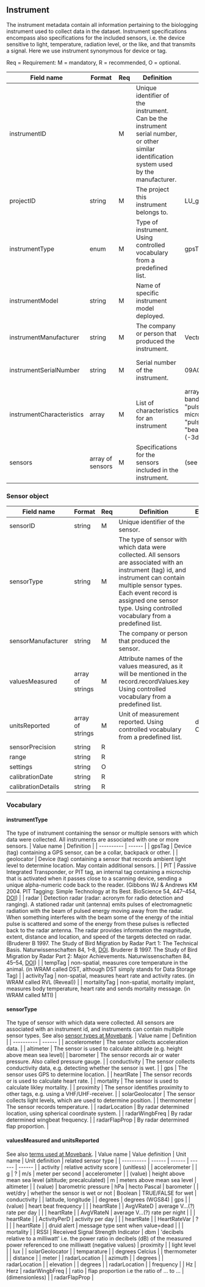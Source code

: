## Instrument

The instrument metadata contain all information pertaining to the biologging instrument used to collect data in the dataset. Instrument specifications encompass also specifications for the included sensors, i.e. the device sensitive to light, temperature, radiation level, or the like, and that transmits a signal. Here we use instrument synonymous for device or tag.

Req = Requirement: M = mandatory, R = recommended, O = optional.

| Field name | Format | Req | Definition | Example | Reference |
| ---------- | ------ | --- | ---------- | ------- | --------- |
| instrumentID |  | M | Unique identifier of the instrument. Can be the instrument serial number, or other similar identification system used by the manufacturer. |  | [Ocean tracking network, Biologging standardization](https://github.com/ocean-tracking-network/biologging_standardization/blob/master/templates/fields/instrumentID.md) |
| projectID | string | M | The project this instrument belongs to. | LU_geolocator_great_snipes_AL |
| instrumentType | enum | M | Type of instrument. Using controlled vocabulary from a predefined list. | gpsTag | [Ocean tracking network, Biologging standardization](https://github.com/ocean-tracking-network/biologging_standardization/blob/master/templates/fields/instrumentType.md) |
| instrumentModel | string | M | Name of specific instrument model deployed. |  | [Ocean tracking network, Biologging standardization](https://github.com/ocean-tracking-network/biologging_standardization/blob/master/templates/fields/instrumentModel.md) |
| instrumentManufacturer | string | M |  The company or person that produced the instrument. | Vectronic Aerospace | [Ocean tracking network, Biologging standardization](https://github.com/ocean-tracking-network/biologging_standardization/blob/master/templates/fields/instrumentManufacturer.md) |
| instrumentSerialNumber | string | M | Serial number of the instrument. | 09A0178 | [Ocean tracking network, Biologging standardization](https://github.com/ocean-tracking-network/biologging_standardization/blob/master/templates/fields/instrumentSerialNumber.md) |
| instrumentCharacteristics | array | M | List of characteristics for an instrument | array("wavelength" => "X-band", "power" => "200 kW", "pulseDuration" => "0.25 microseconds", "pulseRepetition" => "504 Hz", "beamWidth" => "1.5 deg (-3db)") |
| sensors | array of sensors | M | Specifications for the sensors included in the instrument. | (see [Sensor object](#sensor-object)) |


### Sensor object


| Field name | Format | Req | Definition | Example | Reference |
| ---------- | ------ | --- | ---------- | ------- | --------- |
| sensorID | string | M | Unique identifier of the sensor. |  |
| sensorType | string | M | The type of sensor with which data were collected. All sensors are associated with an instrument (tag) id, and instrument can contain multiple sensor types. Each event record is assigned one sensor type. Using controlled vocabulary from a predefined list. |  |
| sensorManufacturer | string | M | The company or person that produced the sensor. |  |
| valuesMeasured | array of strings | M | Attribute names of the values measured, as it will be mentioned in the record.recordValues.key Using controlled vocabulary from a predefined list. |  |
| unitsReported | array of strings | M | Unit of measurement reported. Using controlled vocabulary from a predefined list. | degrees C | [Ocean tracking network, Biologging standardization](https://github.com/ocean-tracking-network/biologging_standardization/blob/master/templates/fields/unitsReported.md]) |
| sensorPrecision | string | R |  |  |
| range | string | R |  |  |
| settings | string | O |  |  |
| calibrationDate | string | R |  |  |
| calibrationDetails | string | R |  |  |


### Vocabulary

#### instrumentType

The type of instrument containing the sensor or multiple sensors with which data were collected. All instruments are associated with one or more sensors. 
| Value name | Definition |
| ---------- | ------ |
| gpsTag | Device (tag) containing a GPS sensor, can be a collar, backpack or other. |
| geolocator |  Device (tag) containing a sensor that records ambient light level to determine location. May contain additional sensors. |
| PIT | Passive Integrated Transponder, or PIT tag, an internal tag containing a microchip that is activated when it passes close to a scanning device, sending a unique alpha-numeric code back to the reader. (Gibbons WJ & Andrews KM 2004. PIT Tagging: Simple Technology at Its Best. BioScience 54, 447–454, [DOI](https://doi.org/10.1641/0006-3568(2004)054[0447:PTSTAI]2.0.CO;2)) |
| radar | Detection radar (radar: acronym for radio detection and ranging). A stationed radar unit (antenna) emits pulses of electromagnetic radiation with the beam of pulsed energy moving away from the radar. When something interferes with the beam some of the energy of the initial pulse is scattered and some of the energy from these pulses is reflected back to the radar antenna. The radar provides information the magnitude, extent, distance and location, and speed of the targets detected on radar. (Bruderer B 1997. The Study of Bird Migration by Radar Part 1: The Technical Basis. Naturwissenschaften 84, 1–8, [DOI](https://doi.org/10.1007/s001140050338). Bruderer B 1997. The Study of Bird Migration by Radar Part 2: Major Achievements. Naturwissenschaften 84, 45–54, [DOI](https://doi.org/10.1007/s001140050348)) |
| tempTag | non-spatial, measures core temperature in the animal. (in WRAM called DST, although DST simply stands for Data Storage Tag) |
| activityTag | non-spatial, measures heart rate and activity rates. (in WRAM called RVL (Reveal)) |
| mortalityTag | non-spatial, mortality implant, measures body temperature, heart rate and sends mortality message. (in WRAM called MTI) |

#### sensorType

The type of sensor with which data were collected. All sensors are associated with an instrument id, and instruments can contain multiple sensor types. See also [sensor types at Movebank](https://www.movebank.org/cms/movebank-content/movebank-attribute-dictionary#event_attributes).
| Value name | Definition |
| ---------- | ------ |
| accelerometer | The sensor collects acceleration data. |
| altimeter | The sensor is used to calculate altitude (e.g. height above mean sea level)|
| barometer | The sensor records air or water pressure. Also called pressure gauge. |
| conductivity | The sensor collects conductivity data, e.g. detecting whether the sensor is wet. |
| gps | The sensor uses GPS to determine location. |
| heartRate | The sensor records or is used to calculate heart rate. |
| mortality | The sensor is used to calculate likley mortality. |
| proximity |  The sensor identifies proximity to other tags, e.g. using a VHF/UHF-receiver. |
| solarGeolocator | The sensor collects light levels, which are used to determine position. |
| thermometer | The sensor records temperature. |
| radarLocation | By radar determined location, using spherical coordinate system. |
| radarWingbFreq | By radar determined wingbeat frequency. |
| radarFlapProp | By radar determined flap proportion. |

#### valuesMeasured and unitsReported

See also [terms used at Movebank](https://www.movebank.org/cms/movebank-content/movebank-attribute-dictionary#event_attributes).
| Value name | Value definition | Unit name | Unit definition | related sensor type |
| ---------- | ------ | ------ | ------ | ------ |
| activity | relative activity score | (unitless)  |  | accelerometer |
| g | ?   | m/s | meter per second | accelerometer |
| (value) | height above mean sea level (altitude; precalculated) | m | meters above mean sea level  | altimeter |
| (value) | barometric pressure | hPa | hecto Pascal | barometer |
| wet/dry | whether the sensor is wet or not | Boolean | TRUE/FALSE for wet | conductivity |
| latitude, longitude |  | degrees | degrees (WGS84) | gps |
| (value) | heart beat frequency  |  |  | heartRate |
| AvgVRateD | average V...(?) rate per day  |  |  | heartRate |
| AvgVRateN | average V...(?) rate per night  |  |  | heartRate |
| ActivityPerD | activity per day  |  |  | heartRate |
| HeartRateVar | ? |  |  | heartRate |
| druid alert | message type sent when value=dead |  |  | mortality |
| RSSI | Received Signal Strength Indicator | dbm | 'decibels relative to a milliwatt' i.e. the power ratio in decibels (dB) of the measured power referenced to one milliwatt (negative values) | proximity |
| light level |  | lux |  | solarGeolocator |
| temparature |  | degrees Celcius |  | thermometer |
| distance |  | meter |  | radarLocation |
| azimuth |  | degrees |  | radarLocation |
| elevation |  | degrees |  | radarLocation |
| frequency |  | Hz | Herz | radarWingbFreq |
| ratio | flap proportion i.e the ratio of ... to ... | (dimensionless) |  | radarFlapProp |
